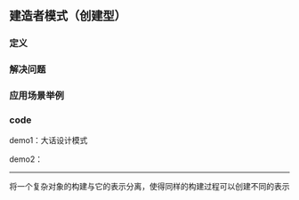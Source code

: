 ## 建造者模式（创建型）

### 定义

### 解决问题

### 应用场景举例

### code

demo1：大话设计模式

demo2：

------

将一个复杂对象的构建与它的表示分离，使得同样的构建过程可以创建不同的表示